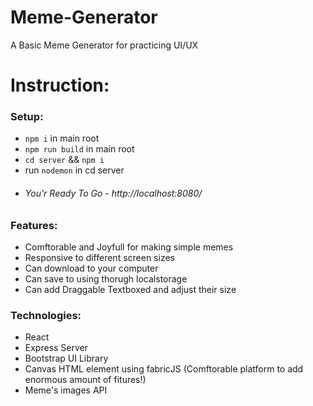 # Meme-Generator
A Basic Meme Generator for practicing UI/UX

# Instruction:

### Setup:

* `npm i` in main root
* `npm run build` in main root
* `cd server` && `npm i`
* run `nodemon` in cd server
* ###### You'r Ready To Go - http://localhost:8080/

### Features:

* Comftorable and Joyfull for making simple memes
* Responsive to different screen sizes
* Can download to your computer
* Can save to using thorugh localstorage
* Can add Draggable Textboxed and adjust their size

### Technologies:
- React
- Express Server
- Bootstrap UI Library
- Canvas HTML element using fabricJS (Comftorable platform to add enormous amount of fitures!)
- Meme's images API
